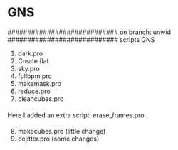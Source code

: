# GNS
############################
on branch: unwid
############################
scripts GNS
1. dark.pro
2. Create flat
3. sky.pro
4. fullbpm.pro
5. makemask.pro
6. reduce.pro
7. cleancubes.pro
####
Here I added an extra script: erase_frames.pro
####
8. makecubes.pro (little change)
9. dejitter.pro (some changes)


